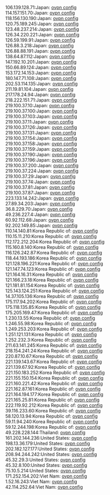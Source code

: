 106.139.128.71:Japan: [ovpn config](vpn/106_139_128_71.ovpn)  
114.157.151.70:Japan: [ovpn config](vpn/114_157_151_70.ovpn)  
118.156.130.190:Japan: [ovpn config](vpn/118_156_130_190.ovpn)  
120.75.189.245:Japan: [ovpn config](vpn/120_75_189_245.ovpn)  
123.48.237.214:Japan: [ovpn config](vpn/123_48_237_214.ovpn)  
126.34.220.221:Japan: [ovpn config](vpn/126_34_220_221.ovpn)  
126.59.199.91:Japan: [ovpn config](vpn/126_59_199_91.ovpn)  
126.88.3.218:Japan: [ovpn config](vpn/126_88_3_218.ovpn)  
126.88.88.191:Japan: [ovpn config](vpn/126_88_88_191.ovpn)  
138.64.87.112:Japan: [ovpn config](vpn/138_64_87_112.ovpn)  
147.192.10.201:Japan: [ovpn config](vpn/147_192_10_201.ovpn)  
150.66.89.124:Japan: [ovpn config](vpn/150_66_89_124.ovpn)  
153.172.14.153:Japan: [ovpn config](vpn/153_172_14_153.ovpn)  
180.147.71.108:Japan: [ovpn config](vpn/180_147_71_108.ovpn)  
202.53.114.135:Japan: [ovpn config](vpn/202_53_114_135.ovpn)  
211.19.81.104:Japan: [ovpn config](vpn/211_19_81_104.ovpn)  
217.178.24.94:Japan: [ovpn config](vpn/217_178_24_94.ovpn)  
218.222.151.71:Japan: [ovpn config](vpn/218_222_151_71.ovpn)  
219.100.37.10:Japan: [ovpn config](vpn/219_100_37_10.ovpn)  
219.100.37.100:Japan: [ovpn config](vpn/219_100_37_100.ovpn)  
219.100.37.103:Japan: [ovpn config](vpn/219_100_37_103.ovpn)  
219.100.37.11:Japan: [ovpn config](vpn/219_100_37_11.ovpn)  
219.100.37.126:Japan: [ovpn config](vpn/219_100_37_126.ovpn)  
219.100.37.131:Japan: [ovpn config](vpn/219_100_37_131.ovpn)  
219.100.37.154:Japan: [ovpn config](vpn/219_100_37_154.ovpn)  
219.100.37.158:Japan: [ovpn config](vpn/219_100_37_158.ovpn)  
219.100.37.159:Japan: [ovpn config](vpn/219_100_37_159.ovpn)  
219.100.37.190:Japan: [ovpn config](vpn/219_100_37_190.ovpn)  
219.100.37.196:Japan: [ovpn config](vpn/219_100_37_196.ovpn)  
219.100.37.200:Japan: [ovpn config](vpn/219_100_37_200.ovpn)  
219.100.37.224:Japan: [ovpn config](vpn/219_100_37_224.ovpn)  
219.100.37.29:Japan: [ovpn config](vpn/219_100_37_29.ovpn)  
219.100.37.74:Japan: [ovpn config](vpn/219_100_37_74.ovpn)  
219.100.37.81:Japan: [ovpn config](vpn/219_100_37_81.ovpn)  
219.100.37.87:Japan: [ovpn config](vpn/219_100_37_87.ovpn)  
223.133.14.242:Japan: [ovpn config](vpn/223_133_14_242.ovpn)  
27.89.34.203:Japan: [ovpn config](vpn/27_89_34_203.ovpn)  
36.8.229.70:Japan: [ovpn config](vpn/36_8_229_70.ovpn)  
49.236.227.4:Japan: [ovpn config](vpn/49_236_227_4.ovpn)  
60.92.112.68:Japan: [ovpn config](vpn/60_92_112_68.ovpn)  
92.202.149.85:Japan: [ovpn config](vpn/92_202_149_85.ovpn)  
110.14.140.81:Korea Republic of: [ovpn config](vpn/110_14_140_81.ovpn)  
110.15.11.210:Korea Republic of: [ovpn config](vpn/110_15_11_210.ovpn)  
112.172.212.204:Korea Republic of: [ovpn config](vpn/112_172_212_204.ovpn)  
115.160.8.140:Korea Republic of: [ovpn config](vpn/115_160_8_140.ovpn)  
116.126.242.87:Korea Republic of: [ovpn config](vpn/116_126_242_87.ovpn)  
118.44.193.186:Korea Republic of: [ovpn config](vpn/118_44_193_186.ovpn)  
121.128.196.221:Korea Republic of: [ovpn config](vpn/121_128_196_221.ovpn)  
121.147.74.123:Korea Republic of: [ovpn config](vpn/121_147_74_123.ovpn)  
121.164.16.31:Korea Republic of: [ovpn config](vpn/121_164_16_31.ovpn)  
121.166.23.18:Korea Republic of: [ovpn config](vpn/121_166_23_18.ovpn)  
121.181.81.154:Korea Republic of: [ovpn config](vpn/121_181_81_154.ovpn)  
125.143.124.251:Korea Republic of: [ovpn config](vpn/125_143_124_251.ovpn)  
14.37.105.136:Korea Republic of: [ovpn config](vpn/14_37_105_136.ovpn)  
175.117.94.202:Korea Republic of: [ovpn config](vpn/175_117_94_202.ovpn)  
175.118.135.85:Korea Republic of: [ovpn config](vpn/175_118_135_85.ovpn)  
175.205.169.47:Korea Republic of: [ovpn config](vpn/175_205_169_47.ovpn)  
1.230.13.55:Korea Republic of: [ovpn config](vpn/1_230_13_55.ovpn)  
1.246.55.98:Korea Republic of: [ovpn config](vpn/1_246_55_98.ovpn)  
1.249.253.203:Korea Republic of: [ovpn config](vpn/1_249_253_203.ovpn)  
1.251.121.131:Korea Republic of: [ovpn config](vpn/1_251_121_131.ovpn)  
1.252.232.3:Korea Republic of: [ovpn config](vpn/1_252_232_3.ovpn)  
211.63.141.245:Korea Republic of: [ovpn config](vpn/211_63_141_245.ovpn)  
218.154.241.24:Korea Republic of: [ovpn config](vpn/218_154_241_24.ovpn)  
220.87.10.67:Korea Republic of: [ovpn config](vpn/220_87_10_67.ovpn)  
221.139.143.67:Korea Republic of: [ovpn config](vpn/221_139_143_67.ovpn)  
221.139.67.92:Korea Republic of: [ovpn config](vpn/221_139_67_92.ovpn)  
221.150.183.252:Korea Republic of: [ovpn config](vpn/221_150_183_252.ovpn)  
221.155.150.154:Korea Republic of: [ovpn config](vpn/221_155_150_154.ovpn)  
221.160.221.42:Korea Republic of: [ovpn config](vpn/221_160_221_42.ovpn)  
221.162.87.161:Korea Republic of: [ovpn config](vpn/221_162_87_161.ovpn)  
221.164.194.177:Korea Republic of: [ovpn config](vpn/221_164_194_177.ovpn)  
221.165.25.81:Korea Republic of: [ovpn config](vpn/221_165_25_81.ovpn)  
222.119.92.212:Korea Republic of: [ovpn config](vpn/222_119_92_212.ovpn)  
39.116.233.60:Korea Republic of: [ovpn config](vpn/39_116_233_60.ovpn)  
58.120.13.94:Korea Republic of: [ovpn config](vpn/58_120_13_94.ovpn)  
59.11.94.240:Korea Republic of: [ovpn config](vpn/59_11_94_240.ovpn)  
59.12.244.198:Korea Republic of: [ovpn config](vpn/59_12_244_198.ovpn)  
49.228.228.144:Thailand: [ovpn config](vpn/49_228_228_144.ovpn)  
161.202.144.236:United States: [ovpn config](vpn/161_202_144_236.ovpn)  
198.13.36.179:United States: [ovpn config](vpn/198_13_36_179.ovpn)  
202.182.127.177:United States: [ovpn config](vpn/202_182_127_177.ovpn)  
208.94.244.242:United States: [ovpn config](vpn/208_94_244_242.ovpn)  
45.32.29.3:United States: [ovpn config](vpn/45_32_29_3.ovpn)  
45.32.8.100:United States: [ovpn config](vpn/45_32_8_100.ovpn)  
75.10.5.214:United States: [ovpn config](vpn/75_10_5_214.ovpn)  
171.252.154.202:Viet Nam: [ovpn config](vpn/171_252_154_202.ovpn)  
1.52.16.243:Viet Nam: [ovpn config](vpn/1_52_16_243.ovpn)  
42.114.252.64:Viet Nam: [ovpn config](vpn/42_114_252_64.ovpn)  

